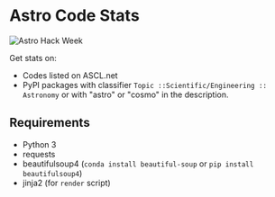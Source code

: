 Astro Code Stats
================

![Astro Hack Week](https://img.shields.io/badge/Astro-Hack%20Week-green.svg?style=flat-square)

Get stats on:

- Codes listed on ASCL.net
- PyPI packages with classifier `Topic ::Scientific/Engineering :: Astronomy`
  or with "astro" or "cosmo" in the description.

## Requirements

- Python 3
- requests
- beautifulsoup4 (`conda install beautiful-soup` or
  `pip install beautifulsoup4`)
- jinja2 (for `render` script)
